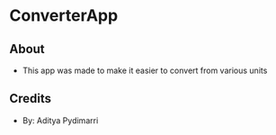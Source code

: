 # ConverterApp

## About
- This app was made to make it easier to convert from various units

## Credits
- By: Aditya Pydimarri
